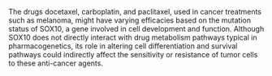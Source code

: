 The drugs docetaxel, carboplatin, and paclitaxel, used in cancer treatments such as melanoma, might have varying efficacies based on the mutation status of SOX10, a gene involved in cell development and function. Although SOX10 does not directly interact with drug metabolism pathways typical in pharmacogenetics, its role in altering cell differentiation and survival pathways could indirectly affect the sensitivity or resistance of tumor cells to these anti-cancer agents.